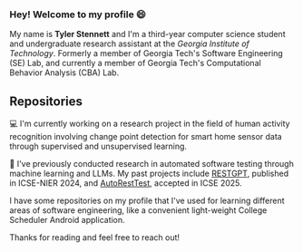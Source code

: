 ### Hey! Welcome to my profile 😄

My name is **Tyler Stennett** and I'm a third-year computer science student and undergraduate research assistant at the *Georgia Institute of Technology*. Formerly a member of Georgia Tech's Software Engineering (SE) Lab, and currently a member of Georgia Tech's Computational Behavior Analysis (CBA) Lab.

## Repositories

💻 I'm currently working on a research project in the field of human activity recognition involving change point detection for smart home sensor data through supervised and unsupervised learning.

📓 I've previously conducted research in automated software testing through machine learning and LLMs. My past projects include [RESTGPT](https://arxiv.org/pdf/2312.00894.pdf), published in ICSE-NIER 2024, and [AutoRestTest](https://arxiv.org/abs/2411.07098), accepted in ICSE 2025.

I have some repositories on my profile that I've used for learning different areas of software engineering, like a convenient light-weight College Scheduler Android application.

Thanks for reading and feel free to reach out!

<!--
**tylerstennett/tylerstennett** is a ✨ _special_ ✨ repository because its `README.md` (this file) appears on your GitHub profile.

Here are some ideas to get you started:

- 🔭 I’m currently working on ...
- 🌱 I’m currently learning ...
- 👯 I’m looking to collaborate on ...
- 🤔 I’m looking for help with ...
- 💬 Ask me about ...
- 📫 How to reach me: ...
- 😄 Pronouns: ...
- ⚡ Fun fact: ...
-->
